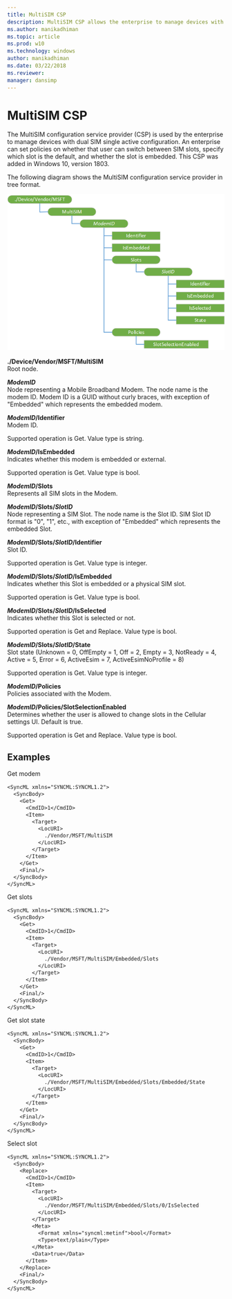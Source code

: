 ```yaml
---
title: MultiSIM CSP
description: MultiSIM CSP allows the enterprise to manage devices with dual SIM single active configuration.
ms.author: manikadhiman
ms.topic: article
ms.prod: w10
ms.technology: windows
author: manikadhiman
ms.date: 03/22/2018
ms.reviewer: 
manager: dansimp
---
```


# MultiSIM CSP 


The MultiSIM configuration service provider (CSP) is used by the enterprise to manage devices with dual SIM single active configuration. An enterprise can set policies on whether that user can switch between SIM slots, specify which slot is the default, and whether the slot is embedded. This CSP was added in Windows 10, version 1803.


The following diagram shows the MultiSIM configuration service provider in tree format.

![MultiSIM CSP diagram](images/provisioning-csp-multisim.png) 

<a href="" id="multisim"></a>**./Device/Vendor/MSFT/MultiSIM**  
Root node.

<a href="" id="modemid"></a>**_ModemID_**  
Node representing a Mobile Broadband Modem. The node name is the modem ID. Modem ID is a GUID without curly braces, with exception of "Embedded" which represents the embedded modem.

<a href="" id="modemid-identifier"></a>**_ModemID_/Identifier**  
Modem ID.

Supported operation is Get. Value type is string.

<a href="" id="modemid-isembedded"></a>**_ModemID_/IsEmbedded**  
Indicates whether this modem is embedded or external.

Supported operation is Get. Value type is bool.

<a href="" id="modemid-slots"></a>**_ModemID_/Slots**  
Represents all SIM slots in the Modem.

<a href="" id="modemid-slots-slotid"></a>**_ModemID_/Slots/_SlotID_**  
Node representing a SIM Slot. The node name is the Slot ID. SIM Slot ID format is "0", "1", etc., with exception of "Embedded" which represents the embedded Slot.

<a href="" id="modemid-slots-slotid-identifier"></a>**_ModemID_/Slots/_SlotID_/Identifier**  
Slot ID.

Supported operation is Get. Value type is integer.

<a href="" id="modemid-slots-slotid-isembedded"></a>**_ModemID_/Slots/_SlotID_/IsEmbedded**  
Indicates whether this Slot is embedded or a physical SIM slot.

Supported operation is Get. Value type is bool.

<a href="" id="modemid-slots-slotid-isselected"></a>**_ModemID_/Slots/_SlotID_/IsSelected**  
Indicates whether this Slot is selected or not.

Supported operation is Get and Replace. Value type is bool.

<a href="" id="modemid-slots-slotid-state"></a>**_ModemID_/Slots/_SlotID_/State**  
Slot state (Unknown = 0, OffEmpty = 1, Off = 2, Empty = 3, NotReady = 4, Active = 5, Error = 6, ActiveEsim = 7, ActiveEsimNoProfile = 8)

Supported operation is Get. Value type is integer.

<a href="" id="modemid-policies"></a>**_ModemID_/Policies**  
Policies associated with the Modem.

<a href="" id="modemid-policies-slotselectionenabled"></a>**_ModemID_/Policies/SlotSelectionEnabled**  
Determines whether the user is allowed to change slots in the Cellular settings UI. Default is true.

Supported operation is Get and Replace. Value type is bool.

## Examples

Get modem
``` syntax
<SyncML xmlns="SYNCML:SYNCML1.2">
  <SyncBody>
    <Get>
      <CmdID>1</CmdID>
      <Item>
        <Target>
          <LocURI>
            ./Vendor/MSFT/MultiSIM
          </LocURI>
        </Target>
      </Item>
    </Get>
    <Final/> 
  </SyncBody>
</SyncML>
```

Get slots
``` syntax
<SyncML xmlns="SYNCML:SYNCML1.2">
  <SyncBody>
    <Get>
      <CmdID>1</CmdID>
      <Item>
        <Target>
          <LocURI>
            ./Vendor/MSFT/MultiSIM/Embedded/Slots
          </LocURI>
        </Target>
      </Item>
    </Get>
    <Final/> 
  </SyncBody>
</SyncML>
```

Get slot state
``` syntax
<SyncML xmlns="SYNCML:SYNCML1.2">
  <SyncBody>
    <Get>
      <CmdID>1</CmdID>
      <Item>
        <Target>
          <LocURI>
            ./Vendor/MSFT/MultiSIM/Embedded/Slots/Embedded/State
          </LocURI>
        </Target>
      </Item>
    </Get>
    <Final/> 
  </SyncBody>
</SyncML>
```

Select slot
``` syntax
<SyncML xmlns="SYNCML:SYNCML1.2">
  <SyncBody>
    <Replace>
      <CmdID>1</CmdID>
      <Item>
        <Target>
          <LocURI>
            ./Vendor/MSFT/MultiSIM/Embedded/Slots/0/IsSelected
          </LocURI>
        </Target>
        <Meta>
          <Format xmlns="syncml:metinf">bool</Format>
          <Type>text/plain</Type>
        </Meta>
        <Data>true</Data>
      </Item>
    </Replace>
    <Final/> 
  </SyncBody>
</SyncML>
```
